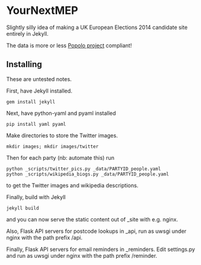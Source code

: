 YourNextMEP
===========

Slightly silly idea of making a UK European Elections 2014 candidate site entirely in Jekyll.

The data is more or less [Popolo project](http://popoloproject.com/) compliant!

Installing
----------

These are untested notes.

First, have Jekyll installed.

    gem install jekyll
    
Next, have python-yaml and pyaml installed

    pip install yaml pyaml

Make directories to store the Twitter images.

    mkdir images; mkdir images/twitter
    
Then for each party (nb: automate this) run
    
    python _scripts/twitter_pics.py _data/PARTYID_people.yaml
    python _scripts/wikipedia_biogs.py _data/PARTYID_people.yaml
    
to get the Twitter images and wikipedia descriptions.
    
Finally, build with Jekyll

    jekyll build
    
and you can now serve the static content out of _site with e.g. nginx.

Also, Flask API servers for postcode lookups in _api, run as uwsgi under nginx with the path prefix /api.

Finally, Flask API servers for email reminders in _reminders. Edit settings.py and run as uwsgi under nginx with the path prefix /reminder.
